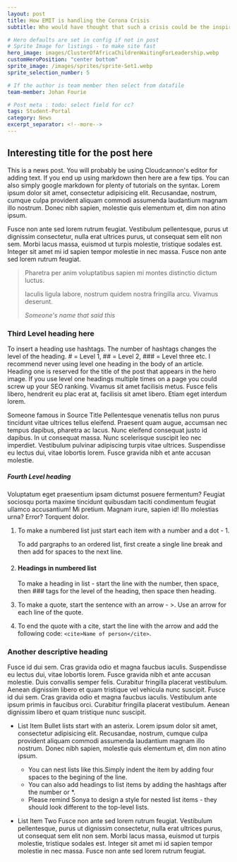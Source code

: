 ```yaml
---
layout: post
title: How EMIT is handling the Corona Crisis
subtitle: Who would have thought that such a crisis could be the inspiration for a highly effective delivery method!

# Hero defaults are set in config if not in post
# Sprite Image for listings - to make site fast
hero_image: images/ClusterOfAfricaChildrenWaitingForLeadership.webp
customHeroPosition: "center bottom"
sprite_image: /images/sprites/sprite-Set1.webp
sprite_selection_number: 5

# If the author is team member then select from datafile
team-member: Johan Fourie

# Post meta : todo: select field for cc?
tags: Student-Portal
category: News
excerpt_separator: <!--more-->
---
```


## Interesting title for the post here
This is a news post. You will probably be using Cloudcannon's editor for adding text.  If you end up using markdown then here are a few tips.  You can also simply google markdown for plenty of tutorials on the syntax. Lorem ipsum dolor sit amet, consectetur adipisicing elit. Recusandae, nostrum, cumque culpa provident aliquam commodi assumenda laudantium magnam illo nostrum. Donec nibh sapien, molestie quis elementum et, dim non atino ipsum.

Fusce non ante sed lorem rutrum feugiat. Vestibulum pellentesque, purus ut dignissim consectetur, nulla erat ultrices purus, ut consequat sem elit non sem. Morbi lacus massa, euismod ut turpis molestie, tristique sodales est. Integer sit amet mi id sapien tempor molestie in nec massa. Fusce non ante sed lorem rutrum feugiat.

> Pharetra per anim voluptatibus sapien mi montes distinctio dictum luctus.
>
> Iaculis ligula labore, nostrum quidem nostra fringilla arcu. Vivamus deserunt.
>
> <cite>Someone's name that said this</cite>

### Third Level heading here
To insert a heading use hashtags. The number of hashtags changes the level of the heading.  # = Level 1, ## = Level 2, ### = Level three etc. I recommend never using level one heading in the body of an article. Heading one is reserved for the title of the post that appears in the hero image.  If you use level one headings multiple times on a page you could screw up your SEO ranking.  Vivamus sit amet facilisis metus. Fusce felis libero, hendrerit eu plac erat at, facilisis sit amet libero. Etiam eget interdum lorem.

 Someone famous in Source Title
Pellentesque venenatis tellus non purus tincidunt vitae ultrices tellus eleifend. Praesent quam augue, accumsan nec tempus dapibus, pharetra ac lacus. Nunc eleifend consequat justo id dapibus. In ut consequat massa. Nunc scelerisque suscipit leo nec imperdiet. Vestibulum pulvinar adipiscing turpis vitae ultrices. Suspendisse eu lectus dui, vitae lobortis lorem. Fusce gravida nibh et ante accusan molestie.

##### Fourth Level heading
Voluptatum eget praesentium ipsam dictumst posuere fermentum? Feugiat sociosqu porta maxime tincidunt quibusdam taciti condimentum feugiat ullamco accusantium! Mi pretium. Magnam irure, sapien id! Illo molestias urna? Error? Torquent dolor.

1. To make a numbered list just start each item with a number and a dot - 1.

   To add pargraphs to an ordered list, first create a single line break and then add for spaces to the next line.
2. #### Headings in numbered list

   To make a heading in list - start the line with the number, then space, then ### tags for the level of the heading, then space then heading.
3. To make a quote, start the sentence with an arrow - >. Use an arrow for each line of the quote.
4. To end the quote with a cite, start the line with the arrow and add the following code: ``<cite>Name of person</cite>``.

### Another descriptive heading
Fusce id dui sem. Cras gravida odio et magna faucbus iaculis. Suspendisse eu lectus dui, vitae lobortis lorem. Fusce gravida nibh et ante accusan molestie. Duis convallis semper felis. Curabitur fringilla placerat vestibulum. Aenean dignissim libero et quam tristique vel vehicula nunc suscipit. Fusce id dui sem. Cras gravida odio et magna faucbus iaculis. Vestibulum ante ipsum primis in faucibus orci. Curabitur fringilla placerat vestibulum. Aenean dignissim libero et quam tristique nunc suscipit.

* List Item
Bullet lists start with an asterix. Lorem ipsum dolor sit amet, consectetur adipisicing elit. Recusandae, nostrum, cumque culpa provident aliquam commodi assumenda laudantium magnam illo nostrum. Donec nibh sapien, molestie quis elementum et, dim non atino ipsum.
    * You can nest lists like this.Simply indent the item by adding four spaces to the begining of the line.
    * You can also add headings to list items by adding the hashtags after the number or *.
    * Please remind Sonya to design a style for nested list items - they should look different to the top-level lists.

* List Item Two
Fusce non ante sed lorem rutrum feugiat. Vestibulum pellentesque, purus ut dignissim consectetur, nulla erat ultrices purus, ut consequat sem elit non sem. Morbi lacus massa, euismod ut turpis molestie, tristique sodales est. Integer sit amet mi id sapien tempor molestie in nec massa. Fusce non ante sed lorem rutrum feugiat.